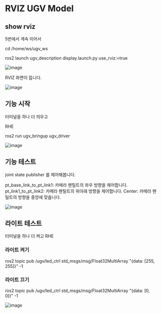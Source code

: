 # RVIZ UGV Model

## show rviz

5번에서 계속 이어서

cd /home/ws/ugv_ws

ros2 launch ugv_description display.launch.py use_rviz:=true

![image](https://github.com/user-attachments/assets/7cebaf4d-bdd4-49df-b90f-7e7ef38e88a7)

RVIZ 화면이 뜹니다.

![image](https://github.com/user-attachments/assets/5fa68e48-8b13-4b75-a37c-84ffac8c34a5)

## 기능 시작

터미널을 하나 더 띄우고

RHE

ros2 run ugv_bringup ugv_driver

![image](https://github.com/user-attachments/assets/d2791717-1b6e-4076-a47c-45d81a8ba7dd)

## 기능 테스트

joint state publisher 를 제어해봅니다.

pt_base_link_to_pt_link1: 카메라 팬틸트의 좌우 방향을 제어합니다.
pt_link1_to_pt_link2: 카메라 팬틸트의 위아래 방향을 제어합니다.
Center: 카메라 팬틸트의 방향을 중앙에 맞춥니다.

![image](https://github.com/user-attachments/assets/4d6e7dd0-0018-4218-87d3-4151526e6c50)

## 라이트 테스트

터미널을 하나 더 켜고 RHE

### 라이트 켜기

ros2 topic pub /ugv/led_ctrl std_msgs/msg/Float32MultiArray "{data: [255, 255]}" -1

### 라이트 끄기

ros2 topic pub /ugv/led_ctrl std_msgs/msg/Float32MultiArray "{data: [0, 0]}" -1

![image](https://github.com/user-attachments/assets/36e41b6f-0e0f-4ed2-afe6-5f21dfb920e3)














